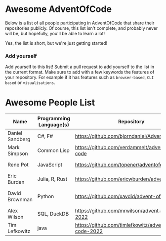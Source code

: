 # Awesome AdventOfCode

Below is a list of all people participating in AdventOfCode that share their repositories publicly. Of course, this list isn't complete, and probably never will be, but hopefully, you'll be able to learn a lot!

Yes, the list is short, but we're just getting started! 

### Add yourself
Add yourself to this list! Submit a pull request to add yourself to the list in the current format. Make sure to add with a few keywords the features of your repository. For example if it has features such as `browser-based`, `CLI based` or `visualisations`. 

# Awesome People List

| Name            | Programming Language(s) | Repository                                         | Features              |
| --------------- | ----------------------- | ---------------------------------------------------| --------------------- |
| Daniel Sandberg | C#, F#                  | https://github.com/bjorndaniel/AdventOfCode        |                       |
| Mark Simpson    | Common Lisp             | https://github.com/verdammelt/advent-of-code       |                       |
| Rene Pot        | JavaScript              | https://github.com/topener/adventofcode            | Node/CLI based        |
| Eric Burden     | Julia, R, Rust          | https://github.com/ericwburden/advent_of_code      |                       |
| David Brownman  | Python                  | https://github.com/xavdid/advent-of-code           | Writeups, CLI, Runner |
| Alex Wilson     | SQL, DuckDB             | https://github.com/mrwilson/advent-of-code-2022    |                       |
| Tim Lefkowitz   | java                    | https://github.com/timlefkowitz/advent-of-code-2022| Maven                 |
